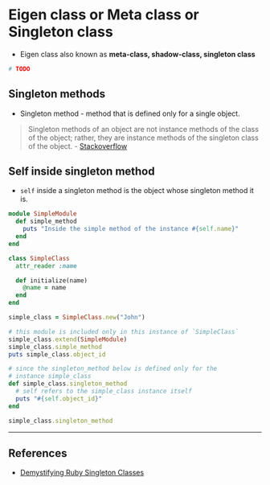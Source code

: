 # Eigen class or Meta class or Singleton class

* Eigen class also known as **meta-class, shadow-class, singleton class**

~~~ruby
# TODO
~~~

## Singleton methods

* Singleton method - method that is defined only for a single object.

> Singleton methods of an object are not instance methods of the class of the object; rather, they are instance methods of the singleton class of the object. - [Stackoverflow](https://stackoverflow.com/questions/212407/what-exactly-is-the-singleton-class-in-ruby)

## Self inside singleton method

* `self` inside a singleton method is the object whose singleton method it is.

~~~ruby
module SimpleModule
  def simple_method
    puts "Inside the simple method of the instance #{self.name}"
  end
end

class SimpleClass
  attr_reader :name

  def initialize(name)
    @name = name
  end
end

simple_class = SimpleClass.new("John")

# this module is included only in this instance of `SimpleClass`
simple_class.extend(SimpleModule)
simple_class.simple_method
puts simple_class.object_id

# since the singleton_method below is defined only for the
# instance simple_class
def simple_class.singleton_method
  # self refers to the simple_class instance itself
  puts "#{self.object_id}"
end

simple_class.singleton_method
~~~

---

## References

* [Demystifying Ruby Singleton Classes](http://leohetsch.com/demystifying-ruby-singleton-classes/)

